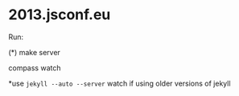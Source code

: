 2013.jsconf.eu
==============

Run:

(*) make server

compass watch

*use `jekyll --auto --server` watch if using older
versions of jekyll
